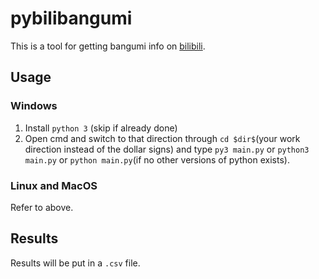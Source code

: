# pybilibangumi

This is a tool for getting bangumi info on [bilibili](https://www.bilibili.com).

## Usage

### Windows

1. Install `python 3` (skip if already done)
2. Open cmd and switch to that direction through `cd $dir$`(your work direction instead of the dollar signs) and type `py3 main.py` or `python3 main.py` or `python main.py`(if no other versions of python exists).

### Linux and MacOS

Refer to above.

## Results

Results will be put in a `.csv` file.
